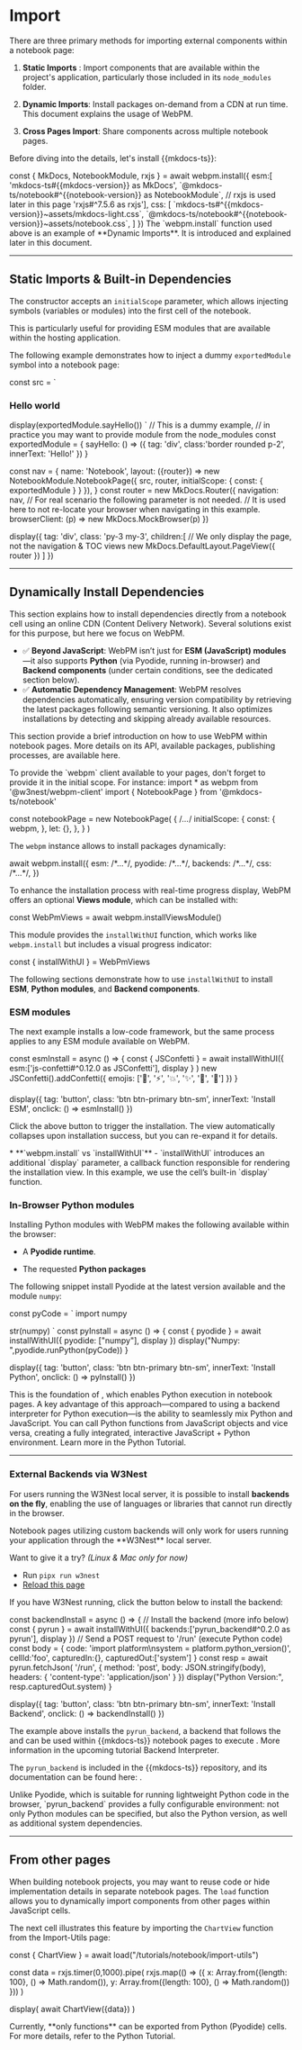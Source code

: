 # Import

There are three primary methods for importing external components within a notebook page:

1. **Static Imports** : Import components that are available within the project's application, particularly those 
included in its `node_modules` folder.

2. **Dynamic Imports**: Install packages on-demand from a CDN at run time. This document explains the usage of
   <ext-link target="webpm">WebPM</ext-link>.

3. **Cross Pages Import**: Share components across multiple notebook pages.


Before diving into the details, let's install {{mkdocs-ts}}:

<js-cell language='javascript'>
const { MkDocs, NotebookModule, rxjs } = await webpm.install({
    esm:[ 
        'mkdocs-ts#{{mkdocs-version}} as MkDocs',
        `@mkdocs-ts/notebook#^{{notebook-version}} as NotebookModule`,
        // rxjs is used later in this page
        'rxjs#^7.5.6 as rxjs'],
    css: [
        `mkdocs-ts#^{{mkdocs-version}}~assets/mkdocs-light.css`,
        `@mkdocs-ts/notebook#^{{notebook-version}}~assets/notebook.css`,
    ]
})
</js-cell>

<note level="info">
The `webpm.install` function used above is an example of **Dynamic Imports**. 
It is introduced and explained later in this document. 
</note>

---

## Static Imports & Built-in Dependencies

The <api-link target="NotebookPage"></api-link> constructor accepts an `initialScope` parameter, which allows 
injecting symbols (variables or modules) into the first cell of the notebook.

This is particularly useful for providing ESM modules that are available within the hosting application.

The following example demonstrates how to inject a dummy `exportedModule` symbol into a notebook page:

<js-cell language='javascript'>

const src =  `

### Hello world

<js-cell>
display(exportedModule.sayHello())
</js-cell>
`
// This is a dummy example,
// in practice you may want to provide module from the node_modules
const exportedModule = { 
    sayHello: () => ({
        tag: 'div', 
        class:'border rounded p-2', 
        innerText: 'Hello!'
    })
}

const nav = {
    name: 'Notebook',
    layout: ({router}) => new NotebookModule.NotebookPage({
        src,
        router,
        initialScope: {
            const: {
                exportedModule
            }
        }
    }),
}
const router = new MkDocs.Router({ 
    navigation: nav,
    // For real scenario the following parameter is not needed.
    // It is used here to not re-locate your browser when navigating in this example.
    browserClient: (p) => new MkDocs.MockBrowser(p)
})

display({
    tag: 'div',
    class: 'py-3 my-3',
    children:[
        // We only display the page, not the navigation & TOC views
        new MkDocs.DefaultLayout.PageView({
            router
        })
    ]
})
</js-cell>

---

## Dynamically Install Dependencies

This section explains how to install dependencies directly from a notebook cell using an online
CDN (Content Delivery Network). Several solutions exist for this purpose, but here we focus on
<ext-link target="webpm">WebPM</ext-link>.


<note level="info" title="**Why WebPM?**">

*   ✅ **Beyond JavaScript**: WebPM isn’t just for **ESM (JavaScript) modules**—it also supports
    **Python** (via <ext-link target="pyodide">Pyodide</ext-link>, running in-browser) and
    **Backend components** (under certain conditions, see the dedicated section below).
*  ✅ **Automatic Dependency Management**: WebPM resolves dependencies automatically, ensuring version compatibility 
   by retrieving the latest packages following semantic versioning.  It also optimizes installations by detecting and 
   skipping already available resources.

This section provide a brief introduction on how to use WebPM within notebook pages. 
More details on its API, available packages, publishing processes, are available 
<ext-link target="webpm">here</ext-link>.
</note>


<note level="warning" title="`webpm` instance">
To provide the `webpm` client available to your pages, don't forget to provide it in the initial scope.
For instance:

<code-snippet language="javascript">
import * as webpm from '@w3nest/webpm-client'
import { NotebookPage } from '@mkdocs-ts/notebook'

const notebookPage = new NotebookPage(
    {
        /*...*/
        initialScope: {
            const: {
                webpm,
            },
            let: {},
        },
    }
)
</code-snippet>

</note>

The `webpm` instance allows to install packages dynamically:

<code-snippet language='javascript'>
await webpm.install({
    esm: /*...*/,
    pyodide: /*...*/,
    backends: /*...*/,
    css: /*...*/,
})
</code-snippet>

To enhance the installation process with real-time progress display, WebPM offers an optional **Views module**,
which can be installed with:

<js-cell>
const WebPmViews = await webpm.installViewsModule()
</js-cell>

This module provides the `installWithUI` function, which works like `webpm.install` but includes a visual progress 
indicator:

<js-cell>
const { installWithUI } = WebPmViews
</js-cell>

The following sections demonstrate how to use `installWithUI` to install **ESM**, **Python modules**, and 
**Backend components**.

### ESM modules

The next example installs a low-code framework, but the same process applies to any ESM module available on WebPM.

<js-cell>
const esmInstall = async () => {
    const { JSConfetti } = await installWithUI({
        esm:['js-confetti#^0.12.0 as JSConfetti'],
        display
        }
    )
    new JSConfetti().addConfetti({
        emojis: ['🌈', '⚡️', '💥', '✨', '💫', '🌸']
    })
}

display({
    tag: 'button',
    class: 'btn btn-primary btn-sm',
    innerText: 'Install ESM',
    onclick: () => esmInstall()
})

</js-cell>

Click the above button to trigger the installation. 
The view automatically collapses upon installation success, but you can re-expand it for details.

<note level='hint'>
*  **`webpm.install` vs `installWithUI`** - `installWithUI` introduces an additional `display` 
   parameter, a callback function responsible for rendering the installation view. In this example, we use 
   the cell’s built-in `display` function.
</note>



### In-Browser Python modules

Installing Python modules with WebPM makes the following available within the browser:

*  A **<ext-link target="pyodide">Pyodide</ext-link> runtime**.

*  The requested **Python packages**

The following snippet install Pyodide at the latest version available and the module `numpy`:

<js-cell>
const pyCode = `
import numpy

str(numpy)
`
const pyInstall = async () => {
    const { pyodide } = await installWithUI({ 
        pyodide: ["numpy"], 
        display
    })
    display("Numpy: ",pyodide.runPython(pyCode))
}

display({
    tag: 'button',
    class: 'btn btn-primary btn-sm',
    innerText: 'Install Python',
    onclick: () => pyInstall()
})

</js-cell>

This is the foundation of <api-link target="PyCellView"></api-link>, which enables Python execution in notebook pages.
A key advantage of this approach—compared to using a backend interpreter for Python execution—is the ability to 
seamlessly mix Python and JavaScript. 
You can call Python functions from JavaScript objects and vice versa, creating a fully integrated, interactive 
JavaScript + Python environment.
Learn more in the <cross-link target='notebook.python'>Python Tutorial</cross-link>.

---

### External Backends via W3Nest 

For users running the <ext-link target="w3nest">W3Nest</ext-link> local server, it is possible to install
**backends on the fly**, enabling the use of languages or libraries that cannot run directly in the browser.

<note level="warning">
Notebook pages utilizing custom backends will only work for users running your application through the **W3Nest** 
local server.

Want to give it a try? *(Linux & Mac only for now)*
*  Run `pipx run w3nest`
*  <a href="http://localhost:2000/apps/@mkdocs-ts/doc/latest?nav=/tutorials/notebook/import.python-modules"
   target="_blank">Reload this page</a>

</note>

If you have W3Nest running, click the button below to install the backend:

<js-cell>

const backendInstall = async () => {
    // Install the backend (more info below)
    const { pyrun } = await installWithUI({
        backends:['pyrun_backend#^0.2.0 as pyrun'],
        display
    })
    // Send a POST request to '/run' (execute Python code)
    const body = { code: 'import platform\nsystem = platform.python_version()', cellId:'foo', capturedIn:{}, capturedOut:['system'] }
    const resp = await pyrun.fetchJson(
        '/run', 
        {   method: 'post',
            body: JSON.stringify(body),
            headers: { 'content-type': 'application/json' }
        })
   display("Python Version:", resp.capturedOut.system)
}

display({
    tag: 'button',
    class: 'btn btn-primary btn-sm',
    innerText: 'Install Backend',
    onclick: () => backendInstall()
})

</js-cell>


The example above installs the `pyrun_backend`, a backend that follows the <api-link target="InterpreterApi"></api-link>
and can be used within {{mkdocs-ts}} notebook pages to execute <api-link target="InterpreterCellView"></api-link>.
More information in the upcoming tutorial <cross-link target="notebook.interpreter">Backend Interpreter</cross-link>.


The `pyrun_backend` is included in the {{mkdocs-ts}} repository,
and its documentation can be found here: <api-link target='pyrun_backend'></api-link>.

<note level="info">
Unlike Pyodide, which is suitable for running lightweight Python code in the browser,
`pyrun_backend` provides a fully configurable environment: not only Python modules can be specified, but also the 
Python version, as well as additional system dependencies. 
</note>

---

## From other pages

When building notebook projects, you may want to reuse code or hide implementation details in separate
notebook pages. The `load` function allows you to dynamically import components from other pages within JavaScript cells.

The next cell illustrates this feature by importing the `ChartView` function from the
<cross-link target="notebook.utils.2d-chart">Import-Utils page</cross-link>: 

<js-cell>
const { ChartView } = await load("/tutorials/notebook/import-utils")

const data = rxjs.timer(0,1000).pipe(
    rxjs.map(() => ({
        x: Array.from({length: 100}, () => Math.random()),
        y: Array.from({length: 100}, () => Math.random())
    }))
)

display( await ChartView({data}) )
</js-cell>

<note level='warning' title="Importing Pyodide Symbols">
Currently, **only functions** can be exported from Python (Pyodide) cells. 
For more details, refer to the <cross-link target="notebook.python">Python Tutorial</cross-link>.
</note>